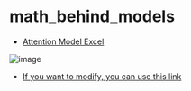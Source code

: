 # math_behind_models
   
- [Attention Model Excel](https://github.com/zehranrgi/math_behind_models/blob/main/Self-Attention_z.xlsx)

![image](https://github.com/user-attachments/assets/ba828fa2-6c64-4189-a0e5-9e593cf515dc)

- [If you want to modify, you can use this link](https://docs.google.com/spreadsheets/d/1foctRjPm_d-9dXsR1LIE8_sTuAJ6BnsR/edit?usp=sharing&ouid=103966398893204159732&rtpof=true&sd=true)
